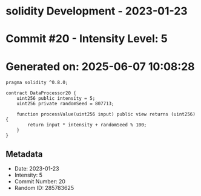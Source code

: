 ﻿# solidity Development - 2023-01-23
# Commit #20 - Intensity Level: 5
# Generated on: 2025-06-07 10:08:28
```solidity
pragma solidity ^0.8.0;

contract DataProcessor20 {
    uint256 public intensity = 5;
    uint256 private randomSeed = 807713;

    function processValue(uint256 input) public view returns (uint256) {
        return input * intensity + randomSeed % 100;
    }
}
```
## Metadata
- Date: 2023-01-23
- Intensity: 5
- Commit Number: 20
- Random ID: 285783625
